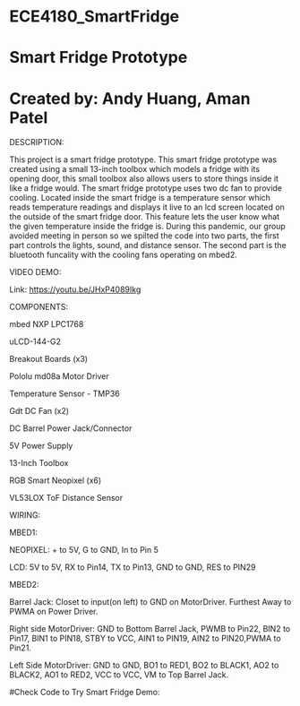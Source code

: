 # ECE4180_SmartFridge
# Smart Fridge Prototype 
# Created by: Andy Huang, Aman Patel


DESCRIPTION:

This project is a smart fridge prototype. This smart fridge prototype was created using a small 13-inch toolbox which models a fridge with its opening door, this small toolbox also allows users to store things inside it like a fridge would. The smart fridge prototype uses two dc fan to provide cooling. Located inside the smart fridge is a temperature sensor which reads temperature readings and displays it live to an lcd screen located on the outside of the smart fridge door. This feature lets the user know what the given temperature inside the fridge is. During this pandemic, our group avoided meeting in person so we spilted the code into two parts, the first part controls the lights, sound, and distance sensor. The second part is the bluetooth funcality with the cooling fans operating on mbed2.   

VIDEO DEMO:

Link: https://youtu.be/JHxP4089Ikg


COMPONENTS:

mbed NXP LPC1768

uLCD-144-G2 

Breakout Boards (x3)

Pololu md08a Motor Driver

Temperature Sensor - TMP36

Gdt DC Fan (x2)

DC Barrel Power Jack/Connector

5V Power Supply

13-Inch Toolbox

RGB Smart Neopixel (x6)

VL53LOX ToF Distance Sensor




WIRING:

MBED1: 

NEOPIXEL: + to 5V, G to GND, In to Pin 5

LCD: 5V to 5V, RX to Pin14, TX to Pin13, GND to GND, RES to PIN29

MBED2: 

Barrel Jack: Closet to input(on left) to GND on MotorDriver. Furthest Away to PWMA on Power Driver.

Right side MotorDriver: GND to Bottom Barrel Jack, PWMB to Pin22, BIN2 to Pin17, BIN1 to PIN18, STBY to VCC, AIN1 to PIN19, AIN2 to PIN20,PWMA to Pin21.

Left Side MotorDriver: GND to GND, BO1 to RED1, BO2 to BLACK1, AO2 to BLACK2, AO1 to RED2, VCC to VCC, VM to Top Barrel Jack. 


#Check Code to Try Smart Fridge Demo: 
